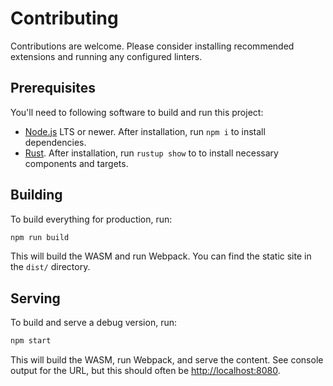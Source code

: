 # Contributing

Contributions are welcome. Please consider installing recommended extensions
and running any configured linters.

## Prerequisites

You'll need to following software to build and run this project:

* [Node.js](https://nodejs.org) LTS or newer. After installation, run `npm i`
  to install dependencies.
* [Rust](https://www.rust-lang.org). After installation, run `rustup show` to
  to install necessary components and targets.

## Building

To build everything for production, run:

```bash
npm run build
```

This will build the WASM and run Webpack. You can find the static site in the
`dist/` directory.

## Serving

To build and serve a debug version, run:

```bash
npm start
```

This will build the WASM, run Webpack, and serve the content. See console
output for the URL, but this should often be <http://localhost:8080>.
